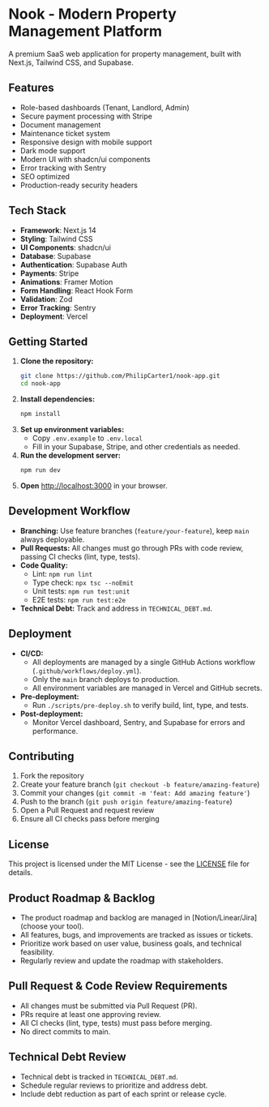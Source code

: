 # Nook - Modern Property Management Platform

A premium SaaS web application for property management, built with Next.js, Tailwind CSS, and Supabase.

## Features
- Role-based dashboards (Tenant, Landlord, Admin)
- Secure payment processing with Stripe
- Document management
- Maintenance ticket system
- Responsive design with mobile support
- Dark mode support
- Modern UI with shadcn/ui components
- Error tracking with Sentry
- SEO optimized
- Production-ready security headers

## Tech Stack
- **Framework**: Next.js 14
- **Styling**: Tailwind CSS
- **UI Components**: shadcn/ui
- **Database**: Supabase
- **Authentication**: Supabase Auth
- **Payments**: Stripe
- **Animations**: Framer Motion
- **Form Handling**: React Hook Form
- **Validation**: Zod
- **Error Tracking**: Sentry
- **Deployment**: Vercel

## Getting Started

1. **Clone the repository:**
   ```bash
   git clone https://github.com/PhilipCarter1/nook-app.git
   cd nook-app
   ```
2. **Install dependencies:**
   ```bash
   npm install
   ```
3. **Set up environment variables:**
   - Copy `.env.example` to `.env.local`
   - Fill in your Supabase, Stripe, and other credentials as needed.
4. **Run the development server:**
   ```bash
   npm run dev
   ```
5. **Open** [http://localhost:3000](http://localhost:3000) in your browser.

## Development Workflow

- **Branching:** Use feature branches (`feature/your-feature`), keep `main` always deployable.
- **Pull Requests:** All changes must go through PRs with code review, passing CI checks (lint, type, tests).
- **Code Quality:**
  - Lint: `npm run lint`
  - Type check: `npx tsc --noEmit`
  - Unit tests: `npm run test:unit`
  - E2E tests: `npm run test:e2e`
- **Technical Debt:** Track and address in `TECHNICAL_DEBT.md`.

## Deployment

- **CI/CD:**
  - All deployments are managed by a single GitHub Actions workflow (`.github/workflows/deploy.yml`).
  - Only the `main` branch deploys to production.
  - All environment variables are managed in Vercel and GitHub secrets.
- **Pre-deployment:**
  - Run `./scripts/pre-deploy.sh` to verify build, lint, type, and tests.
- **Post-deployment:**
  - Monitor Vercel dashboard, Sentry, and Supabase for errors and performance.

## Contributing

1. Fork the repository
2. Create your feature branch (`git checkout -b feature/amazing-feature`)
3. Commit your changes (`git commit -m 'feat: Add amazing feature'`)
4. Push to the branch (`git push origin feature/amazing-feature`)
5. Open a Pull Request and request review
6. Ensure all CI checks pass before merging

## License

This project is licensed under the MIT License - see the [LICENSE](LICENSE) file for details. 

## Product Roadmap & Backlog

- The product roadmap and backlog are managed in [Notion/Linear/Jira] (choose your tool).
- All features, bugs, and improvements are tracked as issues or tickets.
- Prioritize work based on user value, business goals, and technical feasibility.
- Regularly review and update the roadmap with stakeholders. 

## Pull Request & Code Review Requirements

- All changes must be submitted via Pull Request (PR).
- PRs require at least one approving review.
- All CI checks (lint, type, tests) must pass before merging.
- No direct commits to main. 

## Technical Debt Review

- Technical debt is tracked in `TECHNICAL_DEBT.md`.
- Schedule regular reviews to prioritize and address debt.
- Include debt reduction as part of each sprint or release cycle. 